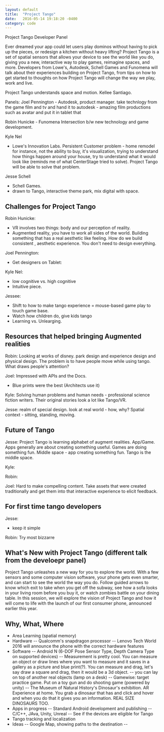 ```yaml
---
layout: default
title:  "Project Tango"
date:   2016-05-14 19:18:20 -0400
category: code
---
```


Project Tango Developer Panel

Ever dreamed your app could let users play dominos without having to pick up the pieces, or redesign a kitchen without heavy lifting? Project Tango is a set of spatial sensors that allows your device to see the world like you do, giving you a new, interactive way to play games, reimagine spaces, and more. Developers from Lowe's, Autodesk, Schell Games and Funomena will talk about their experiences building on Project Tango, from tips on how to get started to thoughts on how Project Tango will change the way we play, work and live.

Project Tango understands space and motion. Kellee Santiago.

Panels:
Joel Pennington - Autodesk, product manager. take technlogy from the game film and tv and hand it to autodesk - amazing film productions such as avatar and put it in tablet that 

Robin Hunicke - Funomena
Intersection b/w new technology and game development.

Kyle Nel
- Lowe's Innovation Labs. Persistent Customer problem - home remodel for instance, not the ability to buy, it's visualization, trying to understand how things happen around your house, try to understand what it would look like (reminds me of what CenterStage tried to solve). Project Tango will be able to solve that problem.

Jesse Schell
- Schell Games.
- drawn to Tango, interactive theme park, mix digital with space.

## Challenges for Project Tango 
Robin Hunicke:
- VR involves two things: body and our perception of reality.
- Augmented reality, you have to work all sides of the world. Building something that has a real aesthetic like feeling. How do we build consistent , aesthetic experience. You don't need to design everything. 

Joel Pennington:
- Get designers on Tablet: 

Kyle Nel:
- low cognitive vs. high cognitive
- Intuitive piece.

Jessee:
- Shift to how to make tango experience = mouse-based game play to touch game base.
- Watch how children do, give kids tango
- Learning vs. Unlearging.

## Resources that helped bringing Augmented realities
Robin: Looking at works of disney. park design and experience design and physical design. The problem is to have people move while using tango. What draws people's attention? 

Joel: Impressed with APIs and the Docs.
- Blue prints were the best (Architects use it)

Kyle: Solving human problems and human needs - professional science fiction writers. Their original stories look a lot like Tango/VR. 

Jesse: realm of special design. look at real world - how, why? Spatial context - sitting, standing, moving.

## Future of Tango
Jesse: Project Tango is learning alphabet of augment realities. App/Game. Apps generally are about creating something useful. Games are doing something fun. Middle space - app creating something fun. Tango is the middle space.

Kyle: 

Robin: 

Joel: Hard to make compelling content. Take assets that were created traditionally and get them into that interactive experience to elicit feedback.

## For first time tango developers
Jesse: 
- keep it simple

Robin: Try most bizzarre

## What's New with Project Tango (different talk from the develoepr panel)
Project Tango unleashes a new way for you to explore the world. With a few sensors and some computer vision software, your phone gets even smarter, and can start to see the world the way you do. Follow guided arrows to know which exit to take when you get off the subway, see how a sofa looks in your living room before you buy it, or watch zombies battle on your dining table. In this session, we will explore the vision of Project Tango and how it will come to life with the launch of our first consumer phone, announced earlier this year.

## Why, What, Where
- Area Learning (spatial memory)
- Hardware
-- Qualcomm's snapdragon processor
-- Lenovo Tech World 2016 will announce the phone with the correct hardware features
- Software
-- Android N (6-DOF Pose Sensor Type, Depth Camera Type on supported devices)
-- Measurement is pretty cool. You can measure an object or draw lines where you want to measure and it saves in a gallery as a picture and blue print(?). You can measure and drag, let's say draw a square and drag, then it would be a 3d object.
-- you can lay on top of another real objects (lamp on a desk)
-- Gamewise: target practice game. Put on a toy gun and do shooting game (powered by unity)
-- The Museum of Natural History's Dinosaur's exhibition. AR Experience at home. You grab a dinosaur that has and click and hover and when you do that it gives you an information. REAL SIZE DINOSAURS TOO.
- Apps in progress
-- Standard Android development and publishing
-- C/C++, JAva, Unity, Unreal
-- See if the devices are eligible for Tango
- Tango tracking and localization
- Ideas
-- Google Map, showing paths to the destination
-- 